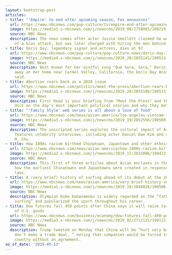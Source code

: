 ```yaml
---
layout: bootstrap-post
articles:
- title: "'Empire' to end after upcoming season, Fox announces"
  url: https://www.nbcnews.com/pop-culture/tv/empire-end-after-upcoming-season-fox-announces-n1004871
  image: https://media3.s-nbcnews.com/j/newscms/2019_08/2758081/190219-empire-al-1027_075fa34a997707c56bfe4725d133eb66.nbcnews-fp-1200-630.jpg
  source: NBC News
  description: The news comes after actor Jussie Smollett claimed he was the victim
    of a bias attack, but was later charged with hiring the men behind the assault.
- title: Doris Day, legendary signer and actress, dies at 97
  url: https://www.nbcnews.com/pop-culture/pop-culture-news/doris-day-legendary-signer-actress-dies-97-n1004866
  image: https://media4.s-nbcnews.com/j/newscms/2019_20/2855141/190513-doris-day-mn-0900_0fe29f5d659f2fca12b7c8539757593b.nbcnews-fp-1200-630.jpg
  source: NBC News
  description: Best known for her wistful song "Que Sera, Sera," Doris Day passed
    away at her home near Carmel Valley, California, the Doris Day Animal Foundation
    said.
- title: Abortion roars back as a 2020 issue
  url: https://www.nbcnews.com/politics/meet-the-press/abortion-roars-back-2020-issue-n1004856
  image: https://media2.s-nbcnews.com/j/newscms/2019_20/2855106/190513-abortion-georgia-mn-0837_2cc954428b3f9fa527fb1494ae09aaf4.nbcnews-fp-1200-630.jpg
  source: NBC News
  description: First Read is your briefing from "Meet the Press" and the NBC Political
    Unit on the day's most important political stories and why they matter.
- title: "'Family Style' web series is all about a love of food"
  url: https://www.nbcnews.com/news/asian-america/los-angeles-vietnam-family-style-all-about-love-food-n1004071
  image: https://media3.s-nbcnews.com/j/newscms/2019_19/2852556/190509-familystyle_anthonyma-ac-828p_05f7dfe79f3f298ef9b6e5974183e9f6.nbcnews-fp-1200-630.jpg
  source: NBC News
  description: The unscripted series explores the cultural impact of Asian food and
    features celebrity interviews, including actor Daniel Dae Kim and director Jon
    M. Chu.
- title: How 1800s racism birthed Chinatown, Japantown and other ethnic enclaves
  url: https://www.nbcnews.com/news/asian-america/how-1800s-racism-birthed-chinatown-japantown-other-ethnic-enclaves-n997296
  image: https://media2.s-nbcnews.com/j/newscms/2019_17/2831006/190422-woman-umbrella-chinatown-san-francisco-2014-ac-1021p_842638d13442d5c50e0142236d0024d6.nbcnews-fp-1200-630.jpg
  source: NBC News
  description: This first of three articles about Asian enclaves in the U.S. explores
    how the earliest Chinatowns and Japantowns were created in response to anti-immigrant
    laws.
- title: A (very brief) history of surfing ahead of its debut at the 2020 Olympics
  url: https://www.nbcnews.com/news/asian-america/very-brief-history-surfing-ahead-its-debut-2020-olympics-n1001436
  image: https://media1.s-nbcnews.com/j/newscms/2019_19/2848026/190506-duke-kahanamoku-2018-ac-612p_c2cb19db305ba683aca83985d5fcee9b.nbcnews-fp-1200-630.jpg
  source: NBC News
  description: Olympian Duke Kahanamoku is widely regarded as the “father of modern
    surfing” and popularized the sport throughout his career.
- title: Dow futures fall 450 points after China says it will raise tariffs on $60B
    of U.S. goods
  url: https://www.nbcnews.com/business/economy/dow-futures-fall-400-points-after-china-says-it-will-n1004841
  image: https://media3.s-nbcnews.com/j/newscms/2019_02/2712131/190111-xi-jinping-jc-0238_6a934848a8ad775a3a06b72d6838095c.nbcnews-fp-1200-630.jpg
  source: NBC News
  description: Trump tweeted on Monday that China will be “hurt very badly if you
    don’t make a trade deal, ” noting that companies would be forced to leave the
    country without an agreement.
as_of_date: '2019-05-13'
---
```


